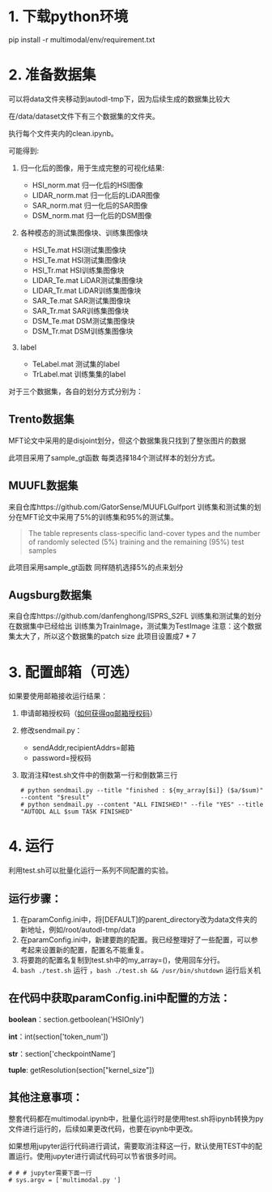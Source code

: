 

# 1. 下载python环境
pip install -r multimodal/env/requirement.txt

# 2. 准备数据集
可以将data文件夹移动到autodl-tmp下，因为后续生成的数据集比较大

在/data/dataset文件下有三个数据集的文件夹。

执行每个文件夹内的clean.ipynb。

可能得到:
1. 归一化后的图像，用于生成完整的可视化结果:
   - HSI_norm.mat 归一化后的HSI图像
   - LIDAR_norm.mat 归一化后的LiDAR图像
   - SAR_norm.mat 归一化后的SAR图像
   - DSM_norm.mat 归一化后的DSM图像
 
2. 各种模态的测试集图像块、训练集图像块
   - HSI_Te.mat HSI测试集图像块
   - HSI_Te.mat HSI测试集图像块
   - HSI_Tr.mat HSI训练集图像块
   - LIDAR_Te.mat LiDAR测试集图像块
   - LIDAR_Tr.mat LiDAR训练集图像块
   - SAR_Te.mat SAR测试集图像块
   - SAR_Tr.mat SAR训练集图像块
   - DSM_Te.mat DSM测试集图像块
   - DSM_Tr.mat DSM训练集图像块

3. label
   - TeLabel.mat 测试集的label
   - TrLabel.mat 训练集集的label

对于三个数据集，各自的划分方式分别为：
## Trento数据集
MFT论文中采用的是disjoint划分，但这个数据集我只找到了整张图片的数据

此项目采用了sample_gt函数 每类选择184个测试样本的划分方式。

## MUUFL数据集
来自仓库https://github.com/GatorSense/MUUFLGulfport
训练集和测试集的划分在MFT论文中采用了5%的训练集和95%的测试集。
>  The table represents class-specific land-cover types and the number of randomly selected (5%) training and the remaining (95%) test samples

此项目采用sample_gt函数 同样随机选择5%的点来划分

## Augsburg数据集
来自仓库https://github.com/danfenghong/ISPRS_S2FL
训练集和测试集的划分在数据集中已经给出
训练集为TrainImage，测试集为TestImage
注意：这个数据集太大了，所以这个数据集的patch size 此项目设置成7 * 7

# 3. 配置邮箱（可选）
如果要使用邮箱接收运行结果：
   1. 申请邮箱授权码（[如何获得qq邮箱授权码](https://zhuanlan.zhihu.com/p/668505100)）

   2. 修改sendmail.py：
      - sendAddr,recipientAddrs=邮箱
      - password=授权码

   3. 取消注释test.sh文件中的倒数第一行和倒数第三行
      ```shell
      # python sendmail.py --title "finished : ${my_array[$i]} ($a/$sum)" --content "$result"
      # python sendmail.py --content "ALL FINISHED!" --file "YES" --title "AUTODL ALL $sum TASK FINISHED"
      ```

# 4. 运行
利用test.sh可以批量化运行一系列不同配置的实验。

## 运行步骤：
1. 在paramConfig.ini中，将[DEFAULT]的parent_directory改为data文件夹的新地址，例如/root/autodl-tmp/data
2. 在paramConfig.ini中，新建要跑的配置。我已经整理好了一些配置，可以参考起来设置新的配置，配置名不能重复。
3. 将要跑的配置名复制到test.sh中的my_array=()，使用回车分行。
3. `bash ./test.sh`  运行 ，` bash ./test.sh && /usr/bin/shutdown `  运行后关机

## 在代码中获取paramConfig.ini中配置的方法：

**boolean**：section.getboolean('HSIOnly')

**int**：int(section['token_num'])

**str**：section['checkpointName']

**tuple**: getResolution(section["kernel_size"])

## 其他注意事项：
整套代码都在multimodal.ipynb中，批量化运行时是使用test.sh将ipynb转换为py文件进行运行的，后续如果更改代码，也要在ipynb中更改。

如果想用jupyter运行代码进行调试，需要取消注释这一行，默认使用TEST中的配置运行。使用jupyter进行调试代码可以节省很多时间。
```jupyter
# # # jupyter需要下面一行
# sys.argv = ['multimodal.py ']
```
